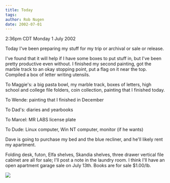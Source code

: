 ```yaml
---
title: Today
tags: 
author: Rob Nugen
date: 2002-07-01
---
```


<p class=date>2:36pm CDT Monday 1 July 2002</p>

<p>Today I've been preparing my stuff for my trip or archival or sale
or release.</p>

<p>I've found that it will help if I have some boxes to put stuff in,
but I've been pretty productive even without.  I finished my second
painting, got the marble track to an okay stopping point, put a flag
on it near the top.  Compiled a box of letter writing utensils.</p>

<p>To Maggie's: a big pasta bowl, my marble track, boxes of letters,
high school and college file folders, coin collection, painting that I
finished today.</p>

<p>To Wende: painting that I finished in December</p>

<p>To Dad's: diaries and yearbooks</p>

<p>To Marcel: MR LABS license plate</p>

<p>To Dude: Linux computer, Win NT computer, monitor (if he wants)</p>

<p>Dave is going to purchase my bed and the blue recliner, and he'll
likely rent my apartment.</p>

<p>Folding desk, futon, Elfa shelves, Skandia shelves, three drawer
vertical file cabinet are all for sale; I'll post a note in the
laundry room.  I think I'll have an open apartment garage sale on July
13th.  Books are for sale $1.00/lb.</p>

<p><img src="/images/rob/wL-ROB.gif"/></p>
